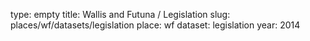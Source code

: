 type: empty
title: Wallis and Futuna / Legislation
slug: places/wf/datasets/legislation
place: wf
dataset: legislation
year: 2014
